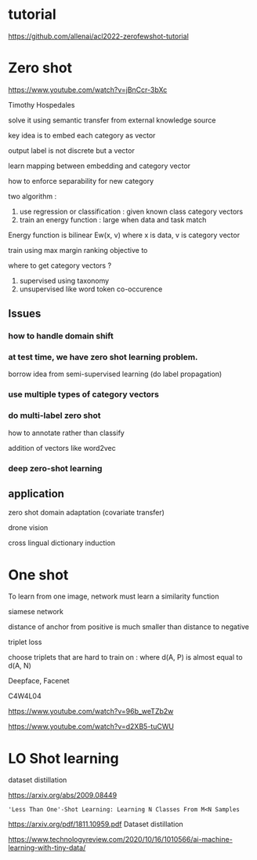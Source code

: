 
# tutorial

https://github.com/allenai/acl2022-zerofewshot-tutorial

# Zero shot

https://www.youtube.com/watch?v=jBnCcr-3bXc

Timothy Hospedales

solve it using semantic transfer from external knowledge source

key idea is to embed each category as vector

output label is not discrete but a vector

learn mapping between embedding and category vector 

how to enforce separability for new category

two algorithm :
1. use regression or classification : given known class category vectors
2. train an energy function : large when data and task match

Energy function is bilinear Ew(x, v) where x is data, v is category vector

train using max margin ranking objective to 

where to get category vectors ?  
1. supervised using taxonomy
2. unsupervised like word token co-occurence

## Issues

### how to handle domain shift

### at test time, we have zero shot learning problem.  

borrow idea from semi-supervised learning (do label propagation)

### use multiple types of category vectors

### do multi-label zero shot

how to annotate rather than classify

addition of vectors like word2vec

### deep zero-shot learning

## application

zero shot domain adaptation (covariate transfer)

drone vision

cross lingual dictionary induction


# One shot

To learn from one image, network must learn a similarity function

siamese network

distance of anchor from positive is much smaller than distance to negative

triplet loss 

choose triplets that are hard to train on : where d(A, P) is almost equal to d(A, N)

Deepface, Facenet

C4W4L04

https://www.youtube.com/watch?v=96b_weTZb2w

https://www.youtube.com/watch?v=d2XB5-tuCWU

# LO Shot learning

dataset distillation

https://arxiv.org/abs/2009.08449
```
'Less Than One'-Shot Learning: Learning N Classes From M<N Samples
```

https://arxiv.org/pdf/1811.10959.pdf
Dataset distillation
    
https://www.technologyreview.com/2020/10/16/1010566/ai-machine-learning-with-tiny-data/



